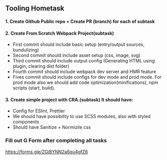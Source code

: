 ## Tooling Hometask

#### 1. Create Github Public repo + Create PR (branch) for each of subtask

#### 2. Create From Scratch Webpack Project(subtask)
* First commit should include basic setup (entry/output sources, bundulizing)
* Second commit should include asset setup (css, image, svg)
* Third commit should include output config (Generating HTML using plugin, clearing dist folder)
* Fourth commit should include webpack dev server and HMR feature
* Fives commit should include configs for dev mode and prod mode. For prod mode also we should add code optimization(minifications), npm scripts (start, build).

#### 3. Create simple project with CRA.(subtask) It should have:
* Config for ESlint, Prettier
* We should have possibility to use SCSS modules, also with styled components
* Should have Sanitize + Normizile css


### Fill out G Form after completing all tasks
https://forms.gle/ZGjBYNN2a6qu4gfZ6
